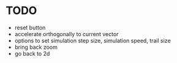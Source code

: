 # TODO

- reset button
- accelerate orthogonally to current vector
- options to set simulation step size, simulation speed, trail size
- bring back zoom
- go back to 2d